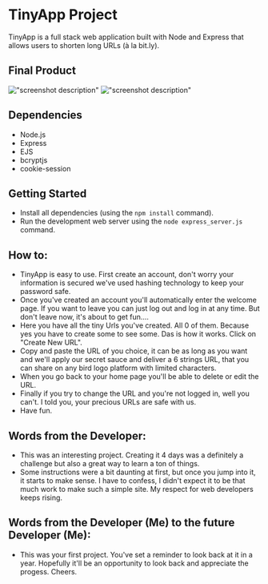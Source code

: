 # TinyApp Project

TinyApp is a full stack web application built with Node and Express that allows users to shorten long URLs (à la bit.ly). 

## Final Product

!["screenshot description"](#)
!["screenshot description"](#)

## Dependencies

- Node.js
- Express
- EJS
- bcryptjs
- cookie-session

## Getting Started

- Install all dependencies (using the `npm install` command).
- Run the development web server using the `node express_server.js` command.

## How to:

- TinyApp is easy to use. First create an account, don't worry your information is secured we've used hashing technology to keep your password safe.
- Once you've created an account you'll automatically enter the welcome page. If you want to leave you can just log out and log in at any time. But don't leave now, it's about to get fun....
- Here you have all the tiny Urls you've created. All 0 of them. Because yes you have to create some to see some. Das is how it works. Click on "Create New URL".
- Copy and paste the URL of you choice, it can be as long as you want and we'll apply our secret sauce and deliver a 6 strings URL, that you can share on any bird logo platform with limited characters. 
- When you go back to your home page you'll be able to delete or edit the URL. 
- Finally if you try to change the URL and you're not logged in, well you can't. I told you, your precious URLs are safe with us.
- Have fun. 

## Words from the Developer: 

- This was an interesting project. Creating it 4 days was a definitely a challenge but also a great way to learn a ton of things. 
- Some instructions were a bit daunting at first, but once you jump into it, it starts to make sense. I have to confess, I didn't expect it to be that much work to make such a simple site. My respect for web developers keeps rising. 


## Words from the Developer (Me) to the future Developer (Me): 
- This was your first project. You've set a reminder to look back at it in a year. Hopefully it'll be an opportunity to look back and appreciate the progess. Cheers.